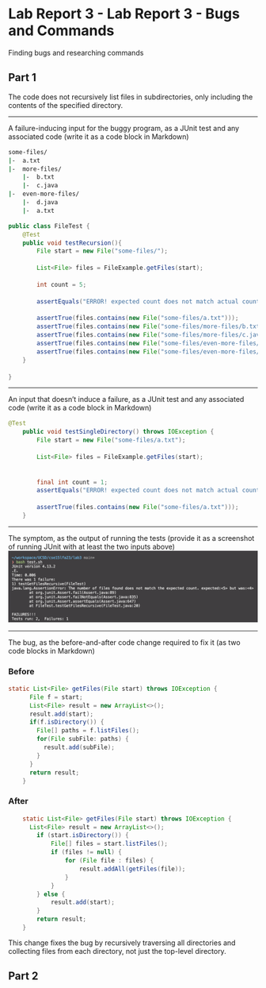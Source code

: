 # Lab Report 3 - Lab Report 3 - Bugs and Commands
Finding bugs and researching commands 
## Part 1
The code does not recursively list files in subdirectories, only including the contents of the specified directory.
- - -
A failure-inducing input for the buggy program, as a JUnit test and any associated code (write it as a code block in Markdown)
```bash
some-files/
|-  a.txt
|-  more-files/
    |-  b.txt
    |-  c.java
|-  even-more-files/
    |-  d.java
    |-  a.txt
```

```java
public class FileTest {
    @Test
    public void testRecursion(){
        File start = new File("some-files/");
        
        List<File> files = FileExample.getFiles(start);
        
        int count = 5; 
        
        assertEquals("ERROR! expected count does not match actual count", count, files.size());
        
        assertTrue(files.contains(new File("some-files/a.txt")));
        assertTrue(files.contains(new File("some-files/more-files/b.txt")));
        assertTrue(files.contains(new File("some-files/more-files/c.java")));
        assertTrue(files.contains(new File("some-files/even-more-files/d.java")));
        assertTrue(files.contains(new File("some-files/even-more-files/a.txt")));
    }
  
}
```
- - -
An input that doesn’t induce a failure, as a JUnit test and any associated code (write it as a code block in Markdown)
```java
@Test
    public void testSingleDirectory() throws IOException {
        File start = new File("some-files/a.txt");
        
        List<File> files = FileExample.getFiles(start);
        
       
        final int count = 1; 
        assertEquals("ERROR! expected count does not match actual count", count, files.size());
        
        assertTrue(files.contains(new File("some-files/a.txt")));
    }
```
- - -
The symptom, as the output of running the tests (provide it as a screenshot of running JUnit with at least the two inputs above)
![Screenshot1](./images/lab3_junit.png)
- - -
The bug, as the before-and-after code change required to fix it (as two code blocks in Markdown)
### Before
```java
static List<File> getFiles(File start) throws IOException {
	  File f = start;
	  List<File> result = new ArrayList<>();
	  result.add(start);
	  if(f.isDirectory()) {
	    File[] paths = f.listFiles();
	    for(File subFile: paths) {
	      result.add(subFile);
	    }
	  }
	  return result;
	}
```
### After

```java
	static List<File> getFiles(File start) throws IOException {
	  List<File> result = new ArrayList<>();
        if (start.isDirectory()) {
            File[] files = start.listFiles();
            if (files != null) {
                for (File file : files) {
                    result.addAll(getFiles(file));
                }
            }
        } else {
            result.add(start);
        }
        return result;
	}
```
This change fixes the bug by recursively traversing all directories and collecting files from each directory, not just the top-level directory.
## Part 2
